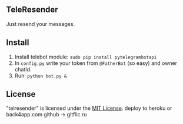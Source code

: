 ## TeleResender
Just resend your messages.

## Install
 1. Install telebot module: `sudo pip install pytelegrambotapi`
 2. In `config.py` write your token from `@FatherBot` (so easy) and owner chatId.
 3. Run: `python bot.py &`

## License
"telresender" is licensed under the [MIT License](https://github.com/bixnel/telresender/blob/master/LICENSE).
deploy to heroku or back4app.com
github -> gitflic.ru

